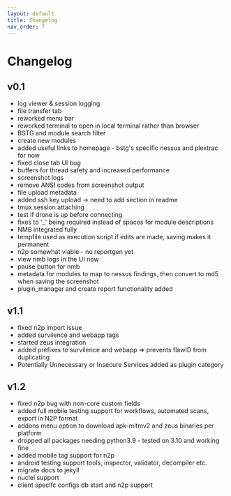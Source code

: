 ```yaml
---
layout: default
title: Changelog
nav_order: 7
---
```


# Changelog

## v0.1
- log viewer & session logging
- file transfer tab
- reworked menu bar
- reworked terminal to open in local terminal rather than browser
- BSTG and module search filter
- create new modules
- added useful links to homepage - bstg's specific nessus and plextrac for now
- fixed close tab UI bug 
- buffers for thread safety and increased performance
- screenshot logs
- remove ANSI codes from screenshot output
- file upload metadata
- added ssh key upload -> need to add section in readme
- tmux session attaching
- test if drone is up before connecting
- fixes to '_' being required instead of spaces for module descriptions
- NMB integrated fully
- tempfile used as execution script if edits are made, saving makes it permanent 
- n2p somewhat viable - no reportgen yet
- view nmb logs in the UI now
- pause button for nmb
- metadata for modules to map to nessus findings, then convert to md5 when saving the screenshot
- plugin_manager and create report functionality added
## v1.1
- fixed n2p import issue 
- added survilence and webapp tags 
- started zeus integration 
- added prefixes to survilence and webapp => prevents flawID from duplicating
- Potentially Unnecessary or Insecure Services added as plugin category
## v1.2
- fixed n2p bug with non-core custom fields 
- added full mobile testing support for workflows, automated scans, export in N2P format
- addons menu option to download apk-mitmv2 and zeus binaries per platform
- dropped all packages needing python3.9 - tested on 3.10 and working fine 
- added mobile tag support for n2p 
- android testing support tools, inspector, validator, decompiler etc.
- migrate docs to jekyll
- nuclei support
- client specifc configs db start and n2p support
